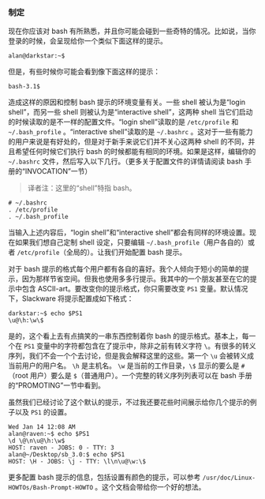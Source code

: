### 制定

现在你应该对 bash 有所熟悉，并且你可能会碰到一些奇特的情况。比如说，当你登录的时候，会呈现给你一个类似下面这样的提示。

```
alan@darkstar:~$
```

但是，有些时候你可能会看到像下面这样的提示：

```
bash-3.1$
```

造成这样的原因和控制 bash 提示的环境变量有关。一些 shell 被认为是“login shell”，而另一些 shell 则被认为是“interactive shell”，这两种 shell 当它们启动的时候读取的是不一样的配置文件。“login shell”读取的是 `/etc/profile` 和 `~/.bash_profile` 。“interactive shell”读取的是 `~/.bashrc` 。这对于一些有能力的用户来说是有好处的，但是对于新手来说它们并不关心这两种 shell 的不同，并且希望任何时候它们执行 bash 的时候都能有相同的环境。如果是这样，编辑你的 `~/.bashrc` 文件，然后写入以下几行。（更多关于配置文件的详情请阅读 bash 手册的“INVOCATION”一节）

> 译者注：这里的“shell”特指 bash。

```
# ~/.bashrc
. /etc/profile
. ~/.bash_profile
```

当输入上述内容后，“login shell”和“interactive shell”都会有同样的环境设置。现在如果我们想自己定制 shell 设定，只要编辑 `~/.bash_profile`（用户各自的）或者 `/etc/profile`（全局的）。让我们开始配置 bash 提示。

对于 bash 提示的格式每个用户都有各自的喜好。我个人倾向于短小的简单的提示，因为那样节省空间。但我也使用多多行提示。我其中的一个朋友甚至在它的提示中包含 ASCII-art。要改变你的提示格式，你只需要改变 `PS1` 变量。默认情况下，Slackware 将提示配置成如下格式：

```
darkstar:~$ echo $PS1
\u@\h:\w\$
```

是的，这个看上去有点搞笑的一串东西控制着你 bash 的提示格式。基本上，每一个在 `PS1` 变量中的字符都包含在了提示中，除非之前有转义字符 `\`。有很多的转义序列，我们不会一个个去讨论，但是我会解释这里的这些。第一个 `\u` 会被转义成当前用户的用户名。 `\h` 是主机名。 `\w` 是当前的工作目录，`\$` 显示的要么是 `#`（root 用户）要么是 `$`（普通用户）。一个完整的转义序列列表可以在 bash 手册的“PROMOTING”一节中看到。

虽然我们已经讨论了这个默认的提示，不过我还要花些时间展示给你几个提示的例子以及 `PS1` 的设置。

```
Wed Jan 14 12:08 AM
alan@raven:~$ echo $PS1
\d \@\n\u@\h:\w$
HOST: raven - JOBS: 0 - TTY: 3
alan@~/Desktop/sb_3.0:$ echo $PS1
HOST: \H - JOBS: \j - TTY: \l\n\u@\w:\$
```

更多配置 bash 提示的信息，包括设置有颜色的提示，可以参考 `/usr/doc/Linux-HOWTOs/Bash-Prompt-HOWTO` 。这个文档会带给你一个好的想法。
